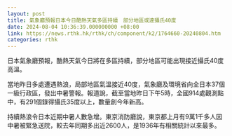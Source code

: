 ```yaml
---
layout: post
title: 氣象廳預報日本今日酷熱天氣多區持續　部分地區或達攝氏40度
date: 2024-08-04 10:36:39.000000000 +08:00
link: https://news.rthk.hk/rthk/ch/component/k2/1764660-20240804.htm
categories: rthk
---
```


日本氣象廳預報，酷熱天氣今日將在多區持續，部分地區可能出現接近攝氏40度高溫。

當地昨日多處遭遇熱浪，局部地區氣溫接近40度，氣象廳及環境省向全日本37個一級行政區，發出中暑警報。報道說，截至當地昨日下午5時，全國914處觀測點中，有291個錄得攝氏35度以上，數量創今年新高。

持續熱浪令日本近期中暑人數急增。東京消防廳說，東京都上月有9萬1千多人因中暑被緊急送院，較去年同期多出近2600人，是1936年有相關統計以來最多。
